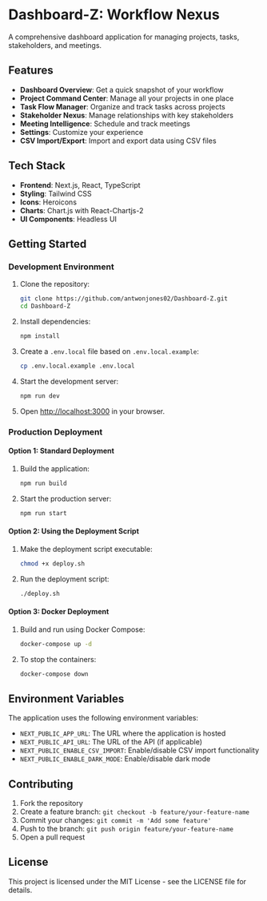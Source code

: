 # Dashboard-Z: Workflow Nexus

A comprehensive dashboard application for managing projects, tasks, stakeholders, and meetings.

## Features

- **Dashboard Overview**: Get a quick snapshot of your workflow
- **Project Command Center**: Manage all your projects in one place
- **Task Flow Manager**: Organize and track tasks across projects
- **Stakeholder Nexus**: Manage relationships with key stakeholders
- **Meeting Intelligence**: Schedule and track meetings
- **Settings**: Customize your experience
- **CSV Import/Export**: Import and export data using CSV files

## Tech Stack

- **Frontend**: Next.js, React, TypeScript
- **Styling**: Tailwind CSS
- **Icons**: Heroicons
- **Charts**: Chart.js with React-Chartjs-2
- **UI Components**: Headless UI

## Getting Started

### Development Environment

1. Clone the repository:
   ```bash
   git clone https://github.com/antwonjones02/Dashboard-Z.git
   cd Dashboard-Z
   ```

2. Install dependencies:
   ```bash
   npm install
   ```

3. Create a `.env.local` file based on `.env.local.example`:
   ```bash
   cp .env.local.example .env.local
   ```

4. Start the development server:
   ```bash
   npm run dev
   ```

5. Open [http://localhost:3000](http://localhost:3000) in your browser.

### Production Deployment

#### Option 1: Standard Deployment

1. Build the application:
   ```bash
   npm run build
   ```

2. Start the production server:
   ```bash
   npm run start
   ```

#### Option 2: Using the Deployment Script

1. Make the deployment script executable:
   ```bash
   chmod +x deploy.sh
   ```

2. Run the deployment script:
   ```bash
   ./deploy.sh
   ```

#### Option 3: Docker Deployment

1. Build and run using Docker Compose:
   ```bash
   docker-compose up -d
   ```

2. To stop the containers:
   ```bash
   docker-compose down
   ```

## Environment Variables

The application uses the following environment variables:

- `NEXT_PUBLIC_APP_URL`: The URL where the application is hosted
- `NEXT_PUBLIC_API_URL`: The URL of the API (if applicable)
- `NEXT_PUBLIC_ENABLE_CSV_IMPORT`: Enable/disable CSV import functionality
- `NEXT_PUBLIC_ENABLE_DARK_MODE`: Enable/disable dark mode

## Contributing

1. Fork the repository
2. Create a feature branch: `git checkout -b feature/your-feature-name`
3. Commit your changes: `git commit -m 'Add some feature'`
4. Push to the branch: `git push origin feature/your-feature-name`
5. Open a pull request

## License

This project is licensed under the MIT License - see the LICENSE file for details.